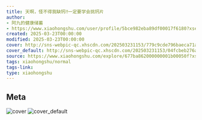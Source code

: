 ```yaml
---
title: 天啊，怪不得我缺钙‼️一定要学会挑钙片
author:
- 阿九的健康储蓄
- https://www.xiaohongshu.com/user/profile/5bce982eba89df00017f6180?xsec_token=undefined
created: 2025-03-23T00:00:00
modified: 2025-03-23T00:00:00
cover: http://sns-webpic-qc.xhscdn.com/202503231153/779c9cde796baeca71a7d7a30cc72781/1040g00831caehhd50c004biv1jc2soc0bo6fhdo!nc_n_webp_prv_1
cover_default: http://sns-webpic-qc.xhscdn.com/202503231153/04fcbeb276a38a0c2e3485a3e8d103c5/1040g00831caehhd50c004biv1jc2soc0bo6fhdo!nc_n_webp_mw_1
source: https://www.xiaohongshu.com/explore/677ba862000000001b00050f?xsec_token=ABRWdm2eEEmFo__PLhWNpeuzO5HwlmNwnTZCDVdq5iBss=
tags: xiaohongshu/normal
tags-link:
type: xiaohongshu
---
```


## Meta

![cover](http://sns-webpic-qc.xhscdn.com/202503231153/779c9cde796baeca71a7d7a30cc72781/1040g00831caehhd50c004biv1jc2soc0bo6fhdo!nc_n_webp_prv_1)
![cover_default](http://sns-webpic-qc.xhscdn.com/202503231153/04fcbeb276a38a0c2e3485a3e8d103c5/1040g00831caehhd50c004biv1jc2soc0bo6fhdo!nc_n_webp_mw_1)
